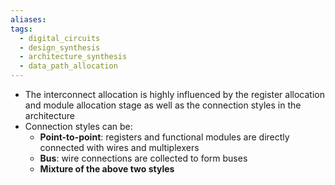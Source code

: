 ```yaml
---
aliases: 
tags:
  - digital_circuits
  - design_synthesis
  - architecture_synthesis
  - data_path_allocation
---
```

- The interconnect allocation is highly influenced by the register allocation and module allocation stage as well as the connection styles in the architecture
- Connection styles can be:
	- **Point-to-point**: registers and functional modules are directly connected with wires and multiplexers
	- **Bus**: wire connections are collected to form buses
	- **Mixture of the above two styles**